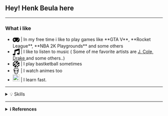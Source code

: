 ## Hey! Henk Beula here
***

<h3> What i like </h3>
<ul>
  <li> <img src="icons/gamepad.svg" width="22px" height="22px" align="center"/> | In my free time i like to play games like **GTA V**, **Rocket League**, **NBA 2K Playgrounds** and some others </li>
  <li> <img src="icons/music.svg" width="22px" height="22px" align="center"/> | I like to listen to music ( Some of me favorite artists are <a href="https://en.wikipedia.org/wiki/J._Cole"> J. Cole, </a> <a href="https://en.wikipedia.org/wiki/Drake_(musician)"> Drake  </a> and some others..) </li>
  <li> <img src="icons/basketball-ball.svg" width="22px" height="22px" align="center"/> | I play bastketball sometimes </li>
  <li> <img src="icons/naruto.svg" width="22px" height="22px" align="center"/> | I watch animes too </li>
  <li> <img src="https://img.icons8.com/ios-filled/50/000000/learn-information.png" width="22px" height="22px"/> | I learn fast. </li>
</ul>

***

<details>
  <summary>💡 Skills </summary>
  
  <h3> Languages </h3>
  <img alt="JAVA" src="https://img.shields.io/badge/java-%23ED8B00.svg?style=for-the-badge&logo=java&logoColor=white"/>
  <img alt="JavaScript" src="https://img.shields.io/badge/javascript-%23323330.svg?style=for-the-badge&logo=javascript&logoColor=%23F7DF1E"/>
  <img alt="HTML5" src="https://img.shields.io/badge/html5-%23E34F26.svg?style=for-the-badge&logo=html5&logoColor=white"/>
  <img alt="CSS3 (Beginner)" src="https://img.shields.io/badge/css3-%231572B6.svg?style=for-the-badge&logo=css3&logoColor=white"/>
  <img alt="C++ (Beginner)" src="https://img.shields.io/badge/c++-%2300599C.svg?style=for-the-badge&logo=c%2B%2B&logoColor=white"/>
  
  <br>
  
  <h3> Database</h3>
  <img alt="SQL (Basic)" src="https://img.shields.io/badge/mysql-%2300f.svg?style=for-the-badge&logo=mysql&logoColor=white"/>
  
  <br>
  
  <h3> Softwares </h3>
    <img alt="Visual Studio Code" src="https://img.shields.io/badge/Visual%20Studio%20Code-0078d7.svg?style=for-the-badge&logo=visual-studio-code&logoColor=white)"/>
    <img alt="Git" src="https://img.shields.io/badge/git-%23F05033.svg?style=for-the-badge&logo=git&logoColor=white)"/>
    <img alt="GitHub" src="https://img.shields.io/badge/github-%23121011.svg?style=for-the-badge&logo=github&logoColor=white)"/>
  
  <br>
  
  <h3> Other software </h3>
    <img alt="Adobe Photoshop" src="https://img.shields.io/badge/Adobe%20XD-470137?style=for-the-badge&logo=Adobe%20XD&logoColor=#FF61F6)"/>
    <img alt="Adobe XD" src="https://img.shields.io/badge/adobephotoshop-%2331A8FF.svg?style=for-the-badge&logo=adobephotoshop&logoColor=white"/>
    <img alt="IntelliJ" src="https://img.shields.io/badge/IntelliJIDEA-000000.svg?style=for-the-badge&logo=intellij-idea&logoColor=white)"/>
    <img alt="Sublime Text" src="https://img.shields.io/badge/sublime_text-%23575757.svg?style=for-the-badge&logo=sublime-text&logoColor=important)"/>
    <img alt="Google Chrome" src="https://img.shields.io/badge/Google%20Chrome-4285F4?style=for-the-badge&logo=GoogleChrome&logoColor=white)"/>
    <img alt="MS Excel" src="https://img.shields.io/badge/Microsoft_Excel-217346?style=for-the-badge&logo=microsoft-excel&logoColor=white"/>
    <img alt="MS Word" src="https://img.shields.io/badge/Microsoft_Word-2B579A?style=for-the-badge&logo=microsoft-word&logoColor=white"/> 
 
  <br>
  
  <h3> Operanting Systems </h3>
    <img alt="Windows" src="https://img.shields.io/badge/Windows-0078D6?style=for-the-badge&logo=windows&logoColor=white)"/>
    <img alt="Ubuntu" src="https://img.shields.io/badge/Ubuntu-E95420?style=for-the-badge&logo=ubuntu&logoColor=white)"/>
    <img alt="Linux" src="https://img.shields.io/badge/Linux-FCC624?style=for-the-badge&logo=linux&logoColor=black)"/>

</details>

***

<details>
  <summary> <b> ℹ References </b> </summary>
  
## Other
```bash
• Icons: https://icons8.com/ | https://fontawesome.com/
• Badges: https://github.com/Ileriayo/markdown-badges
```
</details>
